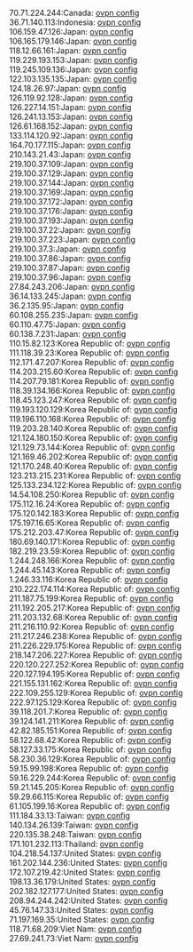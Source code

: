 70.71.224.244:Canada: [ovpn config](vpn/70_71_224_244.ovpn)  
36.71.140.113:Indonesia: [ovpn config](vpn/36_71_140_113.ovpn)  
106.159.47.126:Japan: [ovpn config](vpn/106_159_47_126.ovpn)  
106.165.179.146:Japan: [ovpn config](vpn/106_165_179_146.ovpn)  
118.12.66.161:Japan: [ovpn config](vpn/118_12_66_161.ovpn)  
119.229.193.153:Japan: [ovpn config](vpn/119_229_193_153.ovpn)  
119.245.109.136:Japan: [ovpn config](vpn/119_245_109_136.ovpn)  
122.103.135.135:Japan: [ovpn config](vpn/122_103_135_135.ovpn)  
124.18.26.97:Japan: [ovpn config](vpn/124_18_26_97.ovpn)  
126.119.92.128:Japan: [ovpn config](vpn/126_119_92_128.ovpn)  
126.227.14.151:Japan: [ovpn config](vpn/126_227_14_151.ovpn)  
126.241.13.153:Japan: [ovpn config](vpn/126_241_13_153.ovpn)  
126.61.168.152:Japan: [ovpn config](vpn/126_61_168_152.ovpn)  
133.114.120.92:Japan: [ovpn config](vpn/133_114_120_92.ovpn)  
164.70.177.115:Japan: [ovpn config](vpn/164_70_177_115.ovpn)  
210.143.21.43:Japan: [ovpn config](vpn/210_143_21_43.ovpn)  
219.100.37.109:Japan: [ovpn config](vpn/219_100_37_109.ovpn)  
219.100.37.129:Japan: [ovpn config](vpn/219_100_37_129.ovpn)  
219.100.37.144:Japan: [ovpn config](vpn/219_100_37_144.ovpn)  
219.100.37.169:Japan: [ovpn config](vpn/219_100_37_169.ovpn)  
219.100.37.172:Japan: [ovpn config](vpn/219_100_37_172.ovpn)  
219.100.37.176:Japan: [ovpn config](vpn/219_100_37_176.ovpn)  
219.100.37.193:Japan: [ovpn config](vpn/219_100_37_193.ovpn)  
219.100.37.22:Japan: [ovpn config](vpn/219_100_37_22.ovpn)  
219.100.37.223:Japan: [ovpn config](vpn/219_100_37_223.ovpn)  
219.100.37.3:Japan: [ovpn config](vpn/219_100_37_3.ovpn)  
219.100.37.86:Japan: [ovpn config](vpn/219_100_37_86.ovpn)  
219.100.37.87:Japan: [ovpn config](vpn/219_100_37_87.ovpn)  
219.100.37.96:Japan: [ovpn config](vpn/219_100_37_96.ovpn)  
27.84.243.206:Japan: [ovpn config](vpn/27_84_243_206.ovpn)  
36.14.133.245:Japan: [ovpn config](vpn/36_14_133_245.ovpn)  
36.2.135.95:Japan: [ovpn config](vpn/36_2_135_95.ovpn)  
60.108.255.235:Japan: [ovpn config](vpn/60_108_255_235.ovpn)  
60.110.47.75:Japan: [ovpn config](vpn/60_110_47_75.ovpn)  
60.138.7.231:Japan: [ovpn config](vpn/60_138_7_231.ovpn)  
110.15.82.123:Korea Republic of: [ovpn config](vpn/110_15_82_123.ovpn)  
111.118.39.23:Korea Republic of: [ovpn config](vpn/111_118_39_23.ovpn)  
112.171.47.207:Korea Republic of: [ovpn config](vpn/112_171_47_207.ovpn)  
114.203.215.60:Korea Republic of: [ovpn config](vpn/114_203_215_60.ovpn)  
114.207.79.181:Korea Republic of: [ovpn config](vpn/114_207_79_181.ovpn)  
118.39.134.166:Korea Republic of: [ovpn config](vpn/118_39_134_166.ovpn)  
118.45.123.247:Korea Republic of: [ovpn config](vpn/118_45_123_247.ovpn)  
119.193.120.129:Korea Republic of: [ovpn config](vpn/119_193_120_129.ovpn)  
119.196.110.168:Korea Republic of: [ovpn config](vpn/119_196_110_168.ovpn)  
119.203.28.140:Korea Republic of: [ovpn config](vpn/119_203_28_140.ovpn)  
121.124.180.150:Korea Republic of: [ovpn config](vpn/121_124_180_150.ovpn)  
121.129.73.144:Korea Republic of: [ovpn config](vpn/121_129_73_144.ovpn)  
121.169.46.202:Korea Republic of: [ovpn config](vpn/121_169_46_202.ovpn)  
121.170.248.40:Korea Republic of: [ovpn config](vpn/121_170_248_40.ovpn)  
123.213.215.231:Korea Republic of: [ovpn config](vpn/123_213_215_231.ovpn)  
125.133.234.122:Korea Republic of: [ovpn config](vpn/125_133_234_122.ovpn)  
14.54.108.250:Korea Republic of: [ovpn config](vpn/14_54_108_250.ovpn)  
175.112.16.24:Korea Republic of: [ovpn config](vpn/175_112_16_24.ovpn)  
175.120.142.183:Korea Republic of: [ovpn config](vpn/175_120_142_183.ovpn)  
175.197.16.65:Korea Republic of: [ovpn config](vpn/175_197_16_65.ovpn)  
175.212.203.47:Korea Republic of: [ovpn config](vpn/175_212_203_47.ovpn)  
180.69.140.171:Korea Republic of: [ovpn config](vpn/180_69_140_171.ovpn)  
182.219.23.59:Korea Republic of: [ovpn config](vpn/182_219_23_59.ovpn)  
1.244.248.166:Korea Republic of: [ovpn config](vpn/1_244_248_166.ovpn)  
1.244.45.143:Korea Republic of: [ovpn config](vpn/1_244_45_143.ovpn)  
1.246.33.116:Korea Republic of: [ovpn config](vpn/1_246_33_116.ovpn)  
210.222.174.114:Korea Republic of: [ovpn config](vpn/210_222_174_114.ovpn)  
211.187.75.199:Korea Republic of: [ovpn config](vpn/211_187_75_199.ovpn)  
211.192.205.217:Korea Republic of: [ovpn config](vpn/211_192_205_217.ovpn)  
211.203.132.68:Korea Republic of: [ovpn config](vpn/211_203_132_68.ovpn)  
211.216.110.92:Korea Republic of: [ovpn config](vpn/211_216_110_92.ovpn)  
211.217.246.238:Korea Republic of: [ovpn config](vpn/211_217_246_238.ovpn)  
211.226.229.175:Korea Republic of: [ovpn config](vpn/211_226_229_175.ovpn)  
218.147.206.227:Korea Republic of: [ovpn config](vpn/218_147_206_227.ovpn)  
220.120.227.252:Korea Republic of: [ovpn config](vpn/220_120_227_252.ovpn)  
220.127.194.195:Korea Republic of: [ovpn config](vpn/220_127_194_195.ovpn)  
221.155.131.162:Korea Republic of: [ovpn config](vpn/221_155_131_162.ovpn)  
222.109.255.129:Korea Republic of: [ovpn config](vpn/222_109_255_129.ovpn)  
222.97.125.129:Korea Republic of: [ovpn config](vpn/222_97_125_129.ovpn)  
39.118.201.7:Korea Republic of: [ovpn config](vpn/39_118_201_7.ovpn)  
39.124.141.211:Korea Republic of: [ovpn config](vpn/39_124_141_211.ovpn)  
42.82.185.151:Korea Republic of: [ovpn config](vpn/42_82_185_151.ovpn)  
58.122.68.42:Korea Republic of: [ovpn config](vpn/58_122_68_42.ovpn)  
58.127.33.175:Korea Republic of: [ovpn config](vpn/58_127_33_175.ovpn)  
58.230.36.129:Korea Republic of: [ovpn config](vpn/58_230_36_129.ovpn)  
59.15.99.198:Korea Republic of: [ovpn config](vpn/59_15_99_198.ovpn)  
59.16.229.244:Korea Republic of: [ovpn config](vpn/59_16_229_244.ovpn)  
59.21.145.205:Korea Republic of: [ovpn config](vpn/59_21_145_205.ovpn)  
59.29.66.115:Korea Republic of: [ovpn config](vpn/59_29_66_115.ovpn)  
61.105.199.16:Korea Republic of: [ovpn config](vpn/61_105_199_16.ovpn)  
111.184.33.13:Taiwan: [ovpn config](vpn/111_184_33_13.ovpn)  
140.134.26.139:Taiwan: [ovpn config](vpn/140_134_26_139.ovpn)  
220.135.38.248:Taiwan: [ovpn config](vpn/220_135_38_248.ovpn)  
171.101.232.113:Thailand: [ovpn config](vpn/171_101_232_113.ovpn)  
104.218.54.137:United States: [ovpn config](vpn/104_218_54_137.ovpn)  
161.202.144.236:United States: [ovpn config](vpn/161_202_144_236.ovpn)  
172.107.219.42:United States: [ovpn config](vpn/172_107_219_42.ovpn)  
198.13.36.179:United States: [ovpn config](vpn/198_13_36_179.ovpn)  
202.182.127.177:United States: [ovpn config](vpn/202_182_127_177.ovpn)  
208.94.244.242:United States: [ovpn config](vpn/208_94_244_242.ovpn)  
45.76.147.33:United States: [ovpn config](vpn/45_76_147_33.ovpn)  
71.197.169.35:United States: [ovpn config](vpn/71_197_169_35.ovpn)  
118.71.68.209:Viet Nam: [ovpn config](vpn/118_71_68_209.ovpn)  
27.69.241.73:Viet Nam: [ovpn config](vpn/27_69_241_73.ovpn)  
